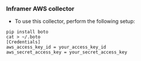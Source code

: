 ### Inframer AWS collector

* To use this collector, perform the following setup:

```
pip install boto
cat > ~/.boto
[Credentials]
aws_access_key_id = your_access_key_id
aws_secret_access_key = your_secret_access_key
```

